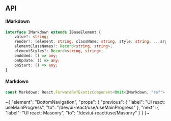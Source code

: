 

## API

#### IMarkdown

```ts
interface IMarkdown extends IBaseElement {
    value?: string;
    render?: (element: string, className: string, style: string, ...args: any[]) => string;
    elementClassNames?: Record<string, string>;
    elementStyles?: Record<string, string>;
    onAdded: () => any;
    onUpdate: () => any;
    onStart: () => any;
}
```

#### Markdown

```ts
const Markdown: React.ForwardRefExoticComponent<Omit<IMarkdown, "ref"> & React.RefAttributes<unknown>>;
```


~{
  "element": "BottomNavigation",
  "props": {
    "previous": {
      "label": "UI react: useMainProgress",
      "to": "/dev/ui-react/use/useMainProgress"
    },
    "next": {
      "label": "UI react: Masonry",
      "to": "/dev/ui-react/use/Masonry"
    }
  }
}~
